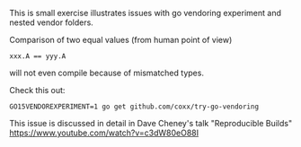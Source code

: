 This is small exercise illustrates issues with go vendoring experiment and nested vendor folders.

Comparison of two equal values (from human point of view)
```
xxx.A == yyy.A
```
will not even compile because of mismatched types.


Check this out:
```
GO15VENDOREXPERIMENT=1 go get github.com/coxx/try-go-vendoring
```


This issue is discussed in detail in Dave Cheney's talk "Reproducible Builds"
https://www.youtube.com/watch?v=c3dW80eO88I
